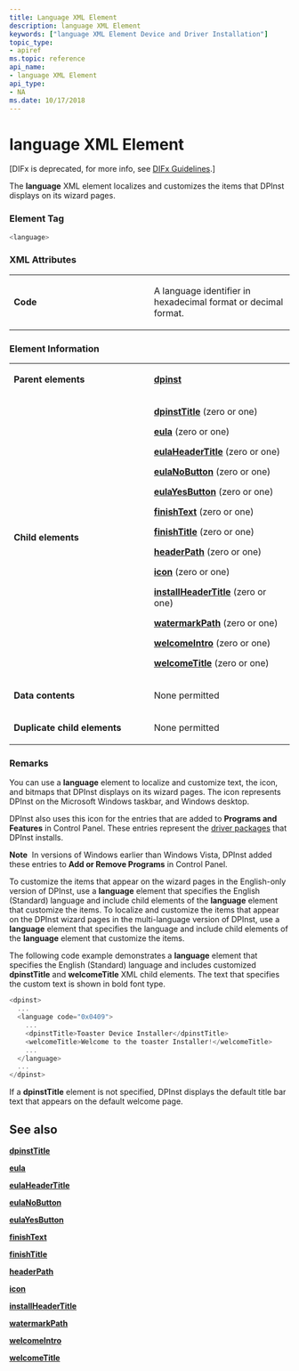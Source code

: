 ```yaml
---
title: Language XML Element
description: language XML Element
keywords: ["language XML Element Device and Driver Installation"]
topic_type:
- apiref
ms.topic: reference
api_name:
- language XML Element
api_type:
- NA
ms.date: 10/17/2018
---
```


# language XML Element


\[DIFx is deprecated, for more info, see [DIFx Guidelines](./difx-guidelines.md).\]

The **language** XML element localizes and customizes the items that DPInst displays on its wizard pages.

### Element Tag

```cpp
<language>
```

### XML Attributes

<table>
<colgroup>
<col width="50%" />
<col width="50%" />
</colgroup>
<tbody>
<tr class="odd">
<td align="left"><p><strong>Code</strong></p></td>
<td align="left"><p>A language identifier in hexadecimal format or decimal format.</p></td>
</tr>
</tbody>
</table>

 

### **Element Information**

<table>
<colgroup>
<col width="50%" />
<col width="50%" />
</colgroup>
<tbody>
<tr class="odd">
<td align="left"><p><strong>Parent elements</strong></p></td>
<td align="left"><p><a href="dpinst-xml-element.md" data-raw-source="[&lt;strong&gt;dpinst&lt;/strong&gt;](dpinst-xml-element.md)"><strong>dpinst</strong></a></p></td>
</tr>
<tr class="even">
<td align="left"><p><strong>Child elements</strong></p></td>
<td align="left"><p><a href="dpinsttitle-xml-element.md" data-raw-source="[&lt;strong&gt;dpinstTitle&lt;/strong&gt;](dpinsttitle-xml-element.md)"><strong>dpinstTitle</strong></a> (zero or one)</p>
<p><a href="eula-xml-element.md" data-raw-source="[&lt;strong&gt;eula&lt;/strong&gt;](eula-xml-element.md)"><strong>eula</strong></a> (zero or one)</p>
<p><a href="eulaheadertitle-xml-element.md" data-raw-source="[&lt;strong&gt;eulaHeaderTitle&lt;/strong&gt;](eulaheadertitle-xml-element.md)"><strong>eulaHeaderTitle</strong></a> (zero or one)</p>
<p><a href="eulanobutton-xml-element.md" data-raw-source="[&lt;strong&gt;eulaNoButton&lt;/strong&gt;](eulanobutton-xml-element.md)"><strong>eulaNoButton</strong></a> (zero or one)</p>
<p><a href="eulayesbutton-xml-element.md" data-raw-source="[&lt;strong&gt;eulaYesButton&lt;/strong&gt;](eulayesbutton-xml-element.md)"><strong>eulaYesButton</strong></a> (zero or one)</p>
<p><a href="finishtext-xml-element.md" data-raw-source="[&lt;strong&gt;finishText&lt;/strong&gt;](finishtext-xml-element.md)"><strong>finishText</strong></a> (zero or one)</p>
<p><a href="finishtitle-xml-element.md" data-raw-source="[&lt;strong&gt;finishTitle&lt;/strong&gt;](finishtitle-xml-element.md)"><strong>finishTitle</strong></a> (zero or one)</p>
<p><a href="headerpath-xml-element.md" data-raw-source="[&lt;strong&gt;headerPath&lt;/strong&gt;](headerpath-xml-element.md)"><strong>headerPath</strong></a> (zero or one)</p>
<p><a href="icon-xml-element.md" data-raw-source="[&lt;strong&gt;icon&lt;/strong&gt;](icon-xml-element.md)"><strong>icon</strong></a> (zero or one)</p>
<p><a href="installheadertitle-xml-element.md" data-raw-source="[&lt;strong&gt;installHeaderTitle&lt;/strong&gt;](installheadertitle-xml-element.md)"><strong>installHeaderTitle</strong></a> (zero or one)</p>
<p><a href="watermarkpath-xml-element.md" data-raw-source="[&lt;strong&gt;watermarkPath&lt;/strong&gt;](watermarkpath-xml-element.md)"><strong>watermarkPath</strong></a> (zero or one)</p>
<p><a href="welcomeintro-xml-element.md" data-raw-source="[&lt;strong&gt;welcomeIntro&lt;/strong&gt;](welcomeintro-xml-element.md)"><strong>welcomeIntro</strong></a> (zero or one)</p>
<p><a href="welcometitle-xml-element.md" data-raw-source="[&lt;strong&gt;welcomeTitle&lt;/strong&gt;](welcometitle-xml-element.md)"><strong>welcomeTitle</strong></a> (zero or one)</p></td>
</tr>
<tr class="odd">
<td align="left"><p><strong>Data contents</strong></p></td>
<td align="left"><p>None permitted</p></td>
</tr>
<tr class="even">
<td align="left"><p><strong>Duplicate child elements</strong></p></td>
<td align="left"><p>None permitted</p></td>
</tr>
</tbody>
</table>

 

### <a href="" id="comments"></a>Remarks

You can use a **language** element to localize and customize text, the icon, and bitmaps that DPInst displays on its wizard pages. The icon represents DPInst on the Microsoft Windows taskbar, and Windows desktop.

DPInst also uses this icon for the entries that are added to **Programs and Features** in Control Panel. These entries represent the [driver packages](/windows-hardware/drivers) that DPInst installs.

**Note**  In versions of Windows earlier than Windows Vista, DPInst added these entries to **Add or Remove Programs** in Control Panel.

 

To customize the items that appear on the wizard pages in the English-only version of DPInst, use a **language** element that specifies the English (Standard) language and include child elements of the **language** element that customize the items. To localize and customize the items that appear on the DPInst wizard pages in the multi-language version of DPInst, use a **language** element that specifies the language and include child elements of the **language** element that customize the items.

The following code example demonstrates a **language** element that specifies the English (Standard) language and includes customized **dpinstTitle** and **welcomeTitle** XML child elements. The text that specifies the custom text is shown in bold font type.

```cpp
<dpinst>
  ...
  <language code="0x0409">
    ...
    <dpinstTitle>Toaster Device Installer</dpinstTitle>
    <welcomeTitle>Welcome to the toaster Installer!</welcomeTitle>
    ...
  </language>
  ...
</dpinst>
```

If a **dpinstTitle** element is not specified, DPInst displays the default title bar text that appears on the default welcome page.

## See also


[**dpinstTitle**](dpinsttitle-xml-element.md)

[**eula**](eula-xml-element.md)

[**eulaHeaderTitle**](eulaheadertitle-xml-element.md)

[**eulaNoButton**](eulanobutton-xml-element.md)

[**eulaYesButton**](eulayesbutton-xml-element.md)

[**finishText**](finishtext-xml-element.md)

[**finishTitle**](finishtitle-xml-element.md)

[**headerPath**](headerpath-xml-element.md)

[**icon**](icon-xml-element.md)

[**installHeaderTitle**](installheadertitle-xml-element.md)

[**watermarkPath**](watermarkpath-xml-element.md)

[**welcomeIntro**](welcomeintro-xml-element.md)

[**welcomeTitle**](welcometitle-xml-element.md)

 

